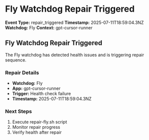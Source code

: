 # Fly Watchdog Repair Triggered

**Event Type:** repair_triggered
**Timestamp:** 2025-07-11T18:59:04.3NZ
**Watchdog:** Fly
**Context:** gpt-cursor-runner


## Fly Watchdog Repair Triggered

The Fly watchdog has detected health issues and is triggering repair sequence.

### Repair Details
- **Watchdog:** Fly
- **App:** gpt-cursor-runner
- **Trigger:** Health check failure
- **Timestamp:** 2025-07-11T18:59:04.3NZ

### Next Steps
1. Execute repair-fly.sh script
2. Monitor repair progress
3. Verify health after repair


